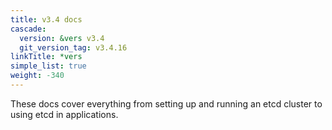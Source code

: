 ```yaml
---
title: v3.4 docs
cascade:
  version: &vers v3.4
  git_version_tag: v3.4.16
linkTitle: *vers
simple_list: true
weight: -340
---
```


These docs cover everything from setting up and running an etcd cluster to using
etcd in applications.

